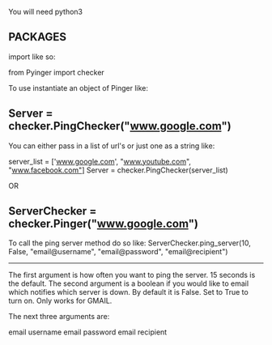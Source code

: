You will need python3

PACKAGES
---------------------------------------

import like so:

from Pyinger import checker

To use instantiate an object of Pinger like:

Server = checker.PingChecker("www.google.com")
---------------------------------------

You can either pass in a list of url's or just one as a string like:

server_list = ['www.google.com', "www.youtube.com", "www.facebook.com"]
Server = checker.PingChecker(server_list)

OR 


ServerChecker = checker.Pinger("www.google.com")
---------------------------------------

To call the ping server method do so like:
ServerChecker.ping_server(10, False, "email@username", "email@password", "email@recipient")

---------------------------------------

The first argument is how often you want to ping the server. 15 seconds is the default.
The second argument is a boolean if you would like to email which notifies which server is down.
By default it is False. Set to True to turn on. Only works for GMAIL.

The next three arguments are:

email username
email password
email recipient




